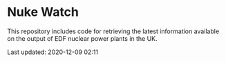 # Nuke Watch

This repository includes code for retrieving the latest information available on the output of EDF nuclear power plants in the UK.

Last updated: 2020-12-09 02:11